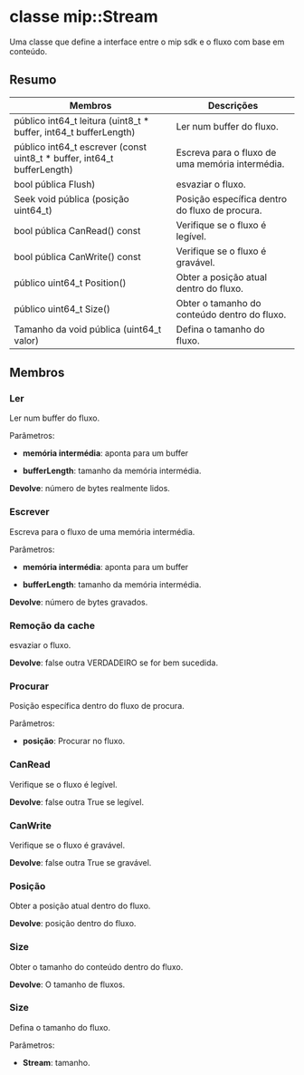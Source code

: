 # <a name="class-mipstream"></a>classe mip::Stream 
Uma classe que define a interface entre o mip sdk e o fluxo com base em conteúdo.
  
## <a name="summary"></a>Resumo
 Membros                        | Descrições                                
--------------------------------|---------------------------------------------
 público int64_t leitura (uint8_t * buffer, int64_t bufferLength)  |  Ler num buffer do fluxo.
 público int64_t escrever (const uint8_t * buffer, int64_t bufferLength)  |  Escreva para o fluxo de uma memória intermédia.
 bool pública Flush)  |  esvaziar o fluxo.
 Seek void pública (posição uint64_t)  |  Posição específica dentro do fluxo de procura.
 bool pública CanRead() const  |  Verifique se o fluxo é legível.
 bool pública CanWrite() const  |  Verifique se o fluxo é gravável.
 público uint64_t Position()  |  Obter a posição atual dentro do fluxo.
 público uint64_t Size()  |  Obter o tamanho do conteúdo dentro do fluxo.
 Tamanho da void pública (uint64_t valor)  |  Defina o tamanho do fluxo.
  
## <a name="members"></a>Membros
  
### <a name="read"></a>Ler
Ler num buffer do fluxo.

Parâmetros:  
* **memória intermédia**: aponta para um buffer 


* **bufferLength**: tamanho da memória intermédia. 



  
**Devolve**: número de bytes realmente lidos.
  
### <a name="write"></a>Escrever
Escreva para o fluxo de uma memória intermédia.

Parâmetros:  
* **memória intermédia**: aponta para um buffer 


* **bufferLength**: tamanho da memória intermédia. 



  
**Devolve**: número de bytes gravados.
  
### <a name="flush"></a>Remoção da cache
esvaziar o fluxo.

  
**Devolve**: false outra VERDADEIRO se for bem sucedida.
  
### <a name="seek"></a>Procurar
Posição específica dentro do fluxo de procura.

Parâmetros:  
* **posição**: Procurar no fluxo.


  
### <a name="canread"></a>CanRead
Verifique se o fluxo é legível.

  
**Devolve**: false outra True se legível.
  
### <a name="canwrite"></a>CanWrite
Verifique se o fluxo é gravável.

  
**Devolve**: false outra True se gravável.
  
### <a name="position"></a>Posição
Obter a posição atual dentro do fluxo.

  
**Devolve**: posição dentro do fluxo.
  
### <a name="size"></a>Size
Obter o tamanho do conteúdo dentro do fluxo.

  
**Devolve**: O tamanho de fluxos.
  
### <a name="size"></a>Size
Defina o tamanho do fluxo.

Parâmetros:  
* **Stream**: tamanho.

